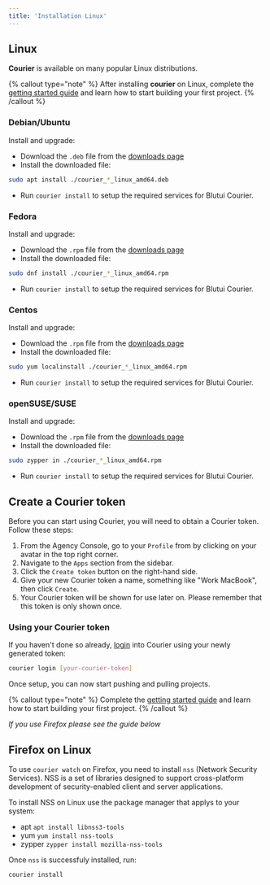 ```yaml
---
title: 'Installation Linux'
---
```


## Linux

**Courier** is available on many popular Linux distributions.

{% callout type="note" %}
After installing **courier** on Linux, complete the [getting started guide](/docs/courier/getting-started#linking-your-project) and learn how to start building your first project.
{% /callout %}

### Debian/Ubuntu

Install and upgrade:

- Download the `.deb` file from the [downloads page](https://blutui.com/developers/courier)
- Install the downloaded file:

```bash
sudo apt install ./courier_*_linux_amd64.deb
```

- Run `courier install` to setup the required services for Blutui Courier.

### Fedora

Install and upgrade:

- Download the `.rpm` file from the [downloads page](https://blutui.com/developers/courier)
- Install the downloaded file:

```bash
sudo dnf install ./courier_*_linux_amd64.rpm
```

- Run `courier install` to setup the required services for Blutui Courier.

### Centos

Install and upgrade:

- Download the `.rpm` file from the [downloads page](https://blutui.com/developers/courier)
- Install the downloaded file:

```bash
sudo yum localinstall ./courier_*_linux_amd64.rpm
```

- Run `courier install` to setup the required services for Blutui Courier.

### openSUSE/SUSE

Install and upgrade:

- Download the `.rpm` file from the [downloads page](https://blutui.com/developers/courier)
- Install the downloaded file:

```bash
sudo zypper in ./courier_*_linux_amd64.rpm
```

- Run `courier install` to setup the required services for Blutui Courier.


## Create a Courier token

Before you can start using Courier, you will need to obtain a Courier token. Follow these steps:

1. From the Agency Console, go to your `Profile` from by clicking on your avatar in the top right corner.
2. Navigate to the `Apps` section from the sidebar.
3. Click the `Create token` button on the right-hand side.
4. Give your new Courier token a name, something like "Work MacBook", then click `Create`.
5. Your Courier token will be shown for use later on. Please remember that this token is only shown once.

### Using your Courier token

If you haven't done so already, [login](/docs/courier/commands#login) into Courier using your newly generated token:

```bash
courier login [your-courier-token]
```

Once setup, you can now start pushing and pulling projects.

{% callout type="note" %}
Complete the [getting started guide](/docs/courier/getting-started#linking-your-project) and learn how to start building your first project.
{% /callout %}

*If you use Firefox please see the guide below*

## Firefox on Linux

To use `courier watch` on Firefox, you need to install `nss` (Network Security Services). NSS is a set of libraries designed to support cross-platform development of security-enabled client and server applications.

To install NSS on Linux use the package manager that applys to your system:

- apt `apt install libnss3-tools`
- yum `yum install nss-tools`
- zypper `zypper install mozilla-nss-tools`

Once `nss` is successfuly installed, run:

```bash
courier install
```

